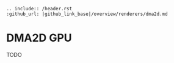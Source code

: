 ```eval_rst
.. include:: /header.rst
:github_url: |github_link_base|/overview/renderers/dma2d.md
```
# DMA2D GPU

TODO

